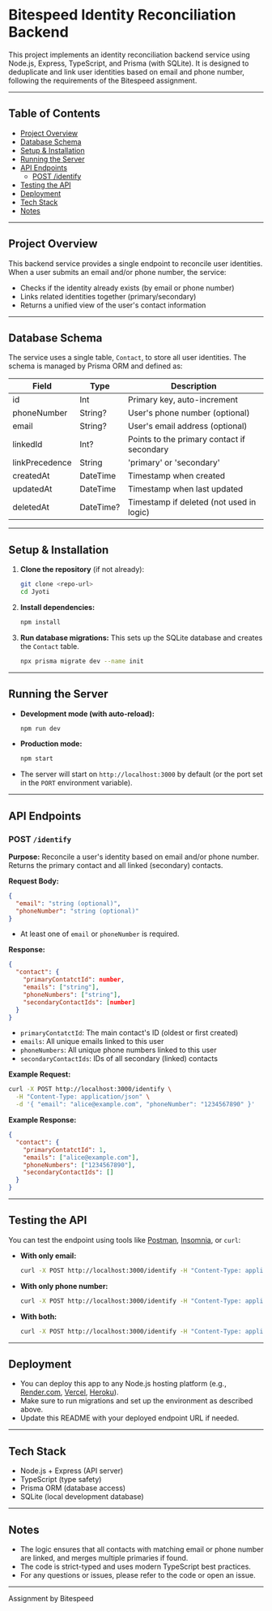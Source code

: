 # Bitespeed Identity Reconciliation Backend

This project implements an identity reconciliation backend service using Node.js, Express, TypeScript, and Prisma (with SQLite). It is designed to deduplicate and link user identities based on email and phone number, following the requirements of the Bitespeed assignment.

---

## Table of Contents
- [Project Overview](#project-overview)
- [Database Schema](#database-schema)
- [Setup & Installation](#setup--installation)
- [Running the Server](#running-the-server)
- [API Endpoints](#api-endpoints)
  - [POST /identify](#post-identify)
- [Testing the API](#testing-the-api)
- [Deployment](#deployment)
- [Tech Stack](#tech-stack)
- [Notes](#notes)

---

## Project Overview
This backend service provides a single endpoint to reconcile user identities. When a user submits an email and/or phone number, the service:
- Checks if the identity already exists (by email or phone number)
- Links related identities together (primary/secondary)
- Returns a unified view of the user's contact information

---

## Database Schema
The service uses a single table, `Contact`, to store all user identities. The schema is managed by Prisma ORM and defined as:

| Field           | Type      | Description                                      |
|-----------------|-----------|--------------------------------------------------|
| id              | Int       | Primary key, auto-increment                      |
| phoneNumber     | String?   | User's phone number (optional)                   |
| email           | String?   | User's email address (optional)                  |
| linkedId        | Int?      | Points to the primary contact if secondary       |
| linkPrecedence  | String    | 'primary' or 'secondary'                         |
| createdAt       | DateTime  | Timestamp when created                           |
| updatedAt       | DateTime  | Timestamp when last updated                      |
| deletedAt       | DateTime? | Timestamp if deleted (not used in logic)         |

---

## Setup & Installation

1. **Clone the repository** (if not already):
   ```bash
   git clone <repo-url>
   cd Jyoti
   ```
2. **Install dependencies:**
   ```bash
   npm install
   ```
3. **Run database migrations:**
   This sets up the SQLite database and creates the `Contact` table.
   ```bash
   npx prisma migrate dev --name init
   ```

---

## Running the Server

- **Development mode (with auto-reload):**
  ```bash
  npm run dev
  ```
- **Production mode:**
  ```bash
  npm start
  ```
- The server will start on `http://localhost:3000` by default (or the port set in the `PORT` environment variable).

---

## API Endpoints

### POST `/identify`
**Purpose:**
Reconcile a user's identity based on email and/or phone number. Returns the primary contact and all linked (secondary) contacts.

**Request Body:**
```json
{
  "email": "string (optional)",
  "phoneNumber": "string (optional)"
}
```
- At least one of `email` or `phoneNumber` is required.

**Response:**
```json
{
  "contact": {
    "primaryContatctId": number,
    "emails": ["string"],
    "phoneNumbers": ["string"],
    "secondaryContactIds": [number]
  }
}
```
- `primaryContatctId`: The main contact's ID (oldest or first created)
- `emails`: All unique emails linked to this user
- `phoneNumbers`: All unique phone numbers linked to this user
- `secondaryContactIds`: IDs of all secondary (linked) contacts

**Example Request:**
```bash
curl -X POST http://localhost:3000/identify \
  -H "Content-Type: application/json" \
  -d '{ "email": "alice@example.com", "phoneNumber": "1234567890" }'
```

**Example Response:**
```json
{
  "contact": {
    "primaryContatctId": 1,
    "emails": ["alice@example.com"],
    "phoneNumbers": ["1234567890"],
    "secondaryContactIds": []
  }
}
```

---

## Testing the API

You can test the endpoint using tools like [Postman](https://www.postman.com/), [Insomnia](https://insomnia.rest/), or `curl`:

- **With only email:**
  ```bash
  curl -X POST http://localhost:3000/identify -H "Content-Type: application/json" -d '{ "email": "bob@example.com" }'
  ```
- **With only phone number:**
  ```bash
  curl -X POST http://localhost:3000/identify -H "Content-Type: application/json" -d '{ "phoneNumber": "9876543210" }'
  ```
- **With both:**
  ```bash
  curl -X POST http://localhost:3000/identify -H "Content-Type: application/json" -d '{ "email": "bob@example.com", "phoneNumber": "9876543210" }'
  ```

---

## Deployment

- You can deploy this app to any Node.js hosting platform (e.g., [Render.com](https://render.com/), [Vercel](https://vercel.com/), [Heroku](https://heroku.com/)).
- Make sure to run migrations and set up the environment as described above.
- Update this README with your deployed endpoint URL if needed.

---

## Tech Stack
- Node.js + Express (API server)
- TypeScript (type safety)
- Prisma ORM (database access)
- SQLite (local development database)

---

## Notes
- The logic ensures that all contacts with matching email or phone number are linked, and merges multiple primaries if found.
- The code is strict-typed and uses modern TypeScript best practices.
- For any questions or issues, please refer to the code or open an issue.

---

Assignment by Bitespeed 